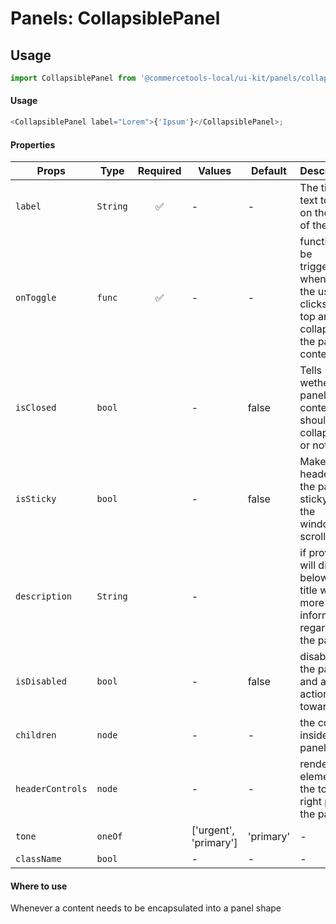 # Panels: CollapsiblePanel

## Usage

```js
import CollapsiblePanel from '@commercetools-local/ui-kit/panels/collapsible-panel';
```

#### Usage

```js
<CollapsiblePanel label="Lorem">{'Ipsum'}</CollapsiblePanel>;
```

#### Properties

| Props            | Type     | Required | Values                | Default | Description                                                                                    |
| ---------------- | -------- | :------: | --------------------- | ------- | ---------------------------------------------------------------------------------------------- |
| `label`          | `String` |    ✅    | -                     | -       | The title text to go on the top of the panel  |
| `onToggle`       | `func`   |    ✅    | -                     | -       | function to be triggered whenever the user clicks the top area to collapse the panel's content |
| `isClosed`       | `bool`   |          | -                     | false   | Tells wether the panel's content should be collapsed or not |
| `isSticky`       | `bool`   |          | -                     | false   | Makes the header of the panel sticky to the window's scroll |
| `description`    | `String` |          | -                     |         | if provided, will display below the title with more information regarding the panel            |
| `isDisabled`     | `bool`   |          | -                     | false   | disables the panel and all actions towards it                                                  |
| `children`       | `node`   |          | -                     | -       | the content inside the panel |
| `headerControls` | `node`   |          | -                     | -   | renders an element on the top right part of the panel                                          |
| `tone`           | `oneOf`  |          | ['urgent', 'primary'] | 'primary'   | -                                                                                              |
| `className`      | `bool`   |          | -                     | -   | -                                                                                              |

#### Where to use

Whenever a content needs to be encapsulated into a panel shape
